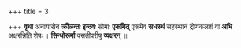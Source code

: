 +++
title = 3

+++
**वृथा** अनायासेन **क्रीळन्तः** **इन्दवः** सोमाः **एकमित्** एकमेव **सधस्थं** सहस्थानं द्रोणकलशं वा **अभि** अक्षरन्निति शेषः । **सिन्धोरूर्मा** वसतीवरीषु **व्यक्षरन्** ॥